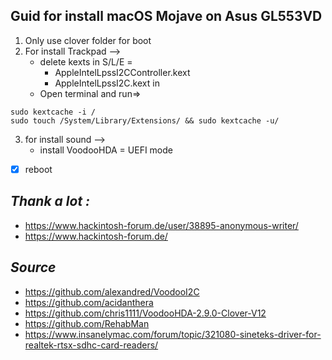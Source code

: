 **Guid for install macOS Mojave on Asus GL553VD**
----------------------------------------------
1. Only use clover folder for boot 
2.  For install Trackpad -->
    - delete kexts in S/L/E =
        - AppleIntelLpssI2CController.kext 
        - AppleIntelLpssI2C.kext in 
    - Open terminal and run=> 
```
sudo kextcache -i /
sudo touch /System/Library/Extensions/ && sudo kextcache -u/
```
3. for install sound -->
    - install VoodooHDA = UEFI mode
- [x]  reboot

*Thank a lot :*
----------------------------------------------
- https://www.hackintosh-forum.de/user/38895-anonymous-writer/
- https://www.hackintosh-forum.de/

*Source*
----------------------------------------------
- https://github.com/alexandred/VoodooI2C
- https://github.com/acidanthera
- https://github.com/chris1111/VoodooHDA-2.9.0-Clover-V12
- https://github.com/RehabMan
- https://www.insanelymac.com/forum/topic/321080-sineteks-driver-for-realtek-rtsx-sdhc-card-readers/
